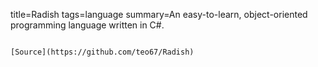 title=Radish
tags=language
summary=An easy-to-learn, object-oriented programming language written in C#.
~~~~~~

[Source](https://github.com/teo67/Radish)

